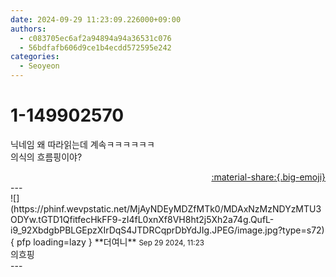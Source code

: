 ```yaml
---
date: 2024-09-29 11:23:09.226000+09:00
authors:
  - c083705ec6af2a94894a94a36531c076
  - 56bdfafb606d9ce1b4ecdd572595e242
categories:
  - Seoyeon
---
```


# 1-149902570

<div class="post-container" markdown="1">
<div class="content-container md-sidebar__scrollwrap" markdown="1">

닉네임 왜 따라읽는데 계속ㅋㅋㅋㅋㅋㅋ<br>의식의 흐름핑이야?

</div>
</div>

<div style="text-align: right;" markdown="1">
<a href="https://weverse.io/fromis9/fanpost/1-149902570" style="text-align: right;">:material-share:{.big-emoji}</a>
</div>
---

<div class="comments-container md-sidebar__scrollwrap" markdown="1">
<div class="comment" markdown="1">
<div class='id-container' markdown="1">
![](https://phinf.wevpstatic.net/MjAyNDEyMDZfMTk0/MDAxNzMzNDYzMTU3ODYw.tGTD1QfitfecHkFF9-zI4fL0xnXf8VH8ht2j5Xh2a74g.QufL-i9_92XbdgbPBLGEpzXIrDqS4JTDRCqprDbYdJIg.JPEG/image.jpg?type=s72){ pfp loading=lazy }
**<span class="artist">더여니</span>** <small>Sep 29 2024, 11:23</small><br>
</div>
<div class='comment-body' markdown="1">
의흐핑
</div>
</div>
</div>
---
